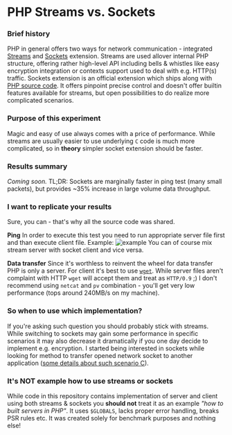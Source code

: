 # PHP Streams vs. Sockets

### Brief history
PHP in general offers two ways for network communication - integrated [Streams](http://php.net/manual/en/book.stream.php) and [Sockets](http://php.net/manual/en/book.sockets.php) extension.
Streams are used allover internal PHP structure, offering rather high-level API including bells & whistles like easy encryption integration or contexts support used to deal with e.g. HTTP(s) traffic.
Sockets extension is an official extension which ships along with [PHP source code](https://github.com/php/php-src). It offers pinpoint precise control and doesn't offer builtin features available for streams, but open possibilities to do realize more complicated scenarios.

### Purpose of this experiment
Magic and easy of use always comes with a price of performance. While streams are usually easier to use underlying `C` code is much more complicated, so in **theory** simpler socket extension should be faster.

### Results summary
*Coming soon.*
TL;DR: Sockets are marginally faster in ping test (many small packets), but provides ~35% increase in large volume data throughput.

### I want to replicate your results
Sure, you can - that's why all the source code was shared.

**Ping**
In order to execute this test you need to run appropriate server file first and than execute client file.
Example:
![example](http://i.imgur.com/koQb6dv.png)
You can of course mix stream server with socket client and vice versa.

**Data transfer**
Since it's worthless to reinvent the wheel for data transfer PHP is only a server. For client it's best to use [`wget`](https://www.gnu.org/software/wget/).
While server files aren't complaint with HTTP `wget` will accept them and treat as `HTTP/0.9` ;)
I don't recommend using `netcat` and `pv` combination - you'll get very low performance (tops around 240MB/s on my machine).

### So when to use which implementation?
If you're asking such question you should probably stick with streams. While switching to sockets may gain some performance in specific scenarios it may also decrease it dramatically if you one day decide to implement e.g. encryption.
I started being interested in sockets while looking for method to transfer opened network socket to another application ([some details about such scenario C](http://stackoverflow.com/questions/12425067/socket-handle-transfer-between-independent-processes)).

### It's **NOT** example how to use streams or sockets
While code in this repository contains implementation of server and client using both streams & sockets you **should not** treat it as an example *"how to built servers in PHP"*. It uses `$GLOBALS`, lacks proper error handling, breaks PSR rules etc. It was created solely for benchmark purposes and nothing else!
